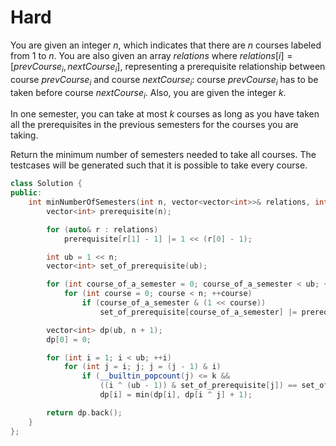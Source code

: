 # Hard

You are given an integer $n$, which indicates that there are $n$ courses labeled from $1$ to $n$. You are also given an array $relations$ where $relations[i] = [prevCourse_i, nextCourse_i]$, representing a prerequisite relationship between course $prevCourse_i$ and course $nextCourse_i$: course $prevCourse_i$ has to be taken before course $nextCourse_i$. Also, you are given the integer $k$.

In one semester, you can take at most $k$ courses as long as you have taken all the prerequisites in the previous semesters for the courses you are taking.

Return the minimum number of semesters needed to take all courses. The testcases will be generated such that it is possible to take every course.

```cpp
class Solution {
public:
    int minNumberOfSemesters(int n, vector<vector<int>>& relations, int k) {
        vector<int> prerequisite(n);

        for (auto& r : relations)
            prerequisite[r[1] - 1] |= 1 << (r[0] - 1);

        int ub = 1 << n;
        vector<int> set_of_prerequisite(ub);

        for (int course_of_a_semester = 0; course_of_a_semester < ub; ++course_of_a_semester)
            for (int course = 0; course < n; ++course)
                if (course_of_a_semester & (1 << course))
                    set_of_prerequisite[course_of_a_semester] |= prerequisite[course];

        vector<int> dp(ub, n + 1);
        dp[0] = 0;

        for (int i = 1; i < ub; ++i)
            for (int j = i; j; j = (j - 1) & i)
                if (__builtin_popcount(j) <= k && 
                    ((i ^ (ub - 1)) & set_of_prerequisite[j]) == set_of_prerequisite[j])
                    dp[i] = min(dp[i], dp[i ^ j] + 1);

        return dp.back();
    }
};
```
